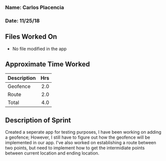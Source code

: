 ### Name: Carlos Placencia
### Date: 11/25/18
 ## Files Worked On
 - No file modified in the app
 ## Approximate Time Worked
 | Description                     | Hrs  |
| :------------------------------ | ---: |
| Geofence         | 2.0 |
| Route |2.0 |
| Total                           | 4.0  |
 ## Description of Sprint
 Created a seperate app for testing purposes, I have been working on adding a geofence; However, I still have to figure out how the geofence
will be implemented in our app. I've also worked on establishing a route between two points, but need to implement how to get the 
intermidiate points between current location and ending location.
